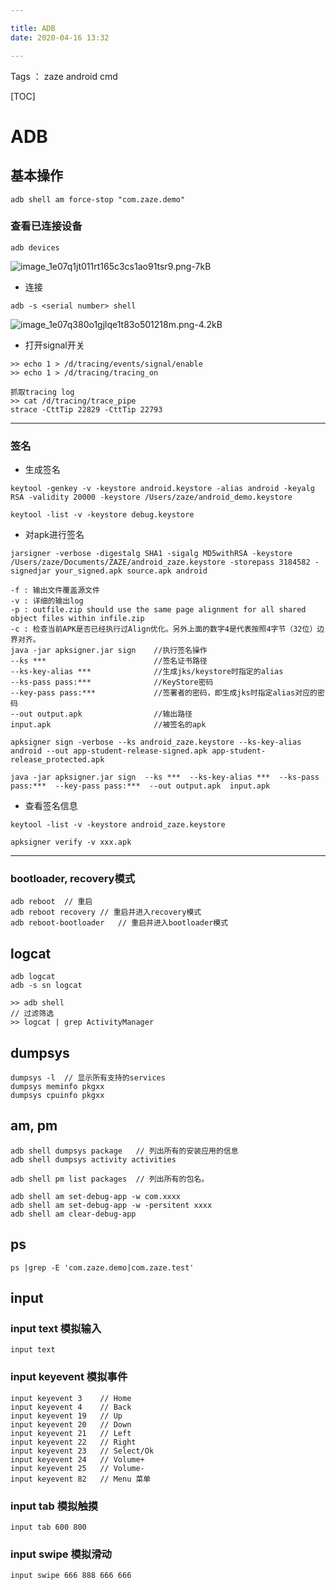 ```yaml
---

title: ADB
date: 2020-04-16 13:32

---
```


Tags ： zaze android cmd

[TOC]

# ADB

## 基本操作

```
adb shell am force-stop "com.zaze.demo"
```

### 查看已连接设备

```
adb devices
```
![image_1e07q1jt011rt165c3cs1ao91tsr9.png-7kB][1]

- 连接
```
adb -s <serial number> shell
```
![image_1e07q380o1gjlqe1t83o501218m.png-4.2kB][2]

- 打开signal开关
```
>> echo 1 > /d/tracing/events/signal/enable
>> echo 1 > /d/tracing/tracing_on

抓取tracing log
>> cat /d/tracing/trace_pipe
strace -CttTip 22829 -CttTip 22793
```


---

### 签名

- 生成签名

```
keytool -genkey -v -keystore android.keystore -alias android -keyalg RSA -validity 20000 -keystore /Users/zaze/android_demo.keystore

keytool -list -v -keystore debug.keystore

```
- 对apk进行签名


```
jarsigner -verbose -digestalg SHA1 -sigalg MD5withRSA -keystore /Users/zaze/Documents/ZAZE/android_zaze.keystore -storepass 3184582 -signedjar your_signed.apk source.apk android
```

```
-f : 输出文件覆盖源文件
-v : 详细的输出log
-p : outfile.zip should use the same page alignment for all shared object files within infile.zip
-c : 检查当前APK是否已经执行过Align优化。另外上面的数字4是代表按照4字节（32位）边界对齐。
java -jar apksigner.jar sign    //执行签名操作
--ks ***                        //签名证书路径
--ks-key-alias ***              //生成jks/keystore时指定的alias
--ks-pass pass:***              //KeyStore密码
--key-pass pass:***             //签署者的密码，即生成jks时指定alias对应的密码
--out output.apk                //输出路径
input.apk                       //被签名的apk

apksigner sign -verbose --ks android_zaze.keystore --ks-key-alias android --out app-student-release-signed.apk app-student-release_protected.apk 

java -jar apksigner.jar sign  --ks ***  --ks-key-alias ***  --ks-pass pass:***  --key-pass pass:***  --out output.apk  input.apk  
```

- 查看签名信息
```
keytool -list -v -keystore android_zaze.keystore
```

```
apksigner verify -v xxx.apk
```


---

### bootloader, recovery模式

```
adb reboot  // 重启
adb reboot recovery // 重启并进入recovery模式
adb reboot-bootloader   // 重启并进入bootloader模式
```

## logcat 

```
adb logcat
adb -s sn logcat
```

```
>> adb shell
// 过滤筛选
>> logcat | grep ActivityManager 

```

## dumpsys
```
dumpsys -l  // 显示所有支持的services
dumpsys meminfo pkgxx
dumpsys cpuinfo pkgxx
```

## am, pm

```
adb shell dumpsys package   // 列出所有的安装应用的信息
adb shell dumpsys activity activities

adb shell pm list packages  // 列出所有的包名。

adb shell am set-debug-app -w com.xxxx
adb shell am set-debug-app -w -persitent xxxx
adb shell am clear-debug-app
```

## ps

```
ps |grep -E 'com.zaze.demo|com.zaze.test'
```

## input

### input text 模拟输入
```
input text
```

### input keyevent 模拟事件
```
input keyevent 3    // Home
input keyevent 4    // Back
input keyevent 19   // Up
input keyevent 20   // Down
input keyevent 21   // Left
input keyevent 22   // Right
input keyevent 23   // Select/Ok
input keyevent 24   // Volume+
input keyevent 25   // Volume-
input keyevent 82   // Menu 菜单
```

### input tab 模拟触摸
```
input tab 600 800
```

### input swipe 模拟滑动

```
input swipe 666 888 666 666
```

  [1]: http://static.zybuluo.com/zaze/53kqp387aoy6xdxryh1yk2lx/image_1e07q1jt011rt165c3cs1ao91tsr9.png
  [2]: http://static.zybuluo.com/zaze/k8cyxkqs5eq1eb7vk63zfodg/image_1e07q380o1gjlqe1t83o501218m.png
